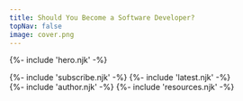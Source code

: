 ```yaml
---
title: Should You Become a Software Developer?
topNav: false
image: cover.png
---
```

{%- include 'hero.njk' -%}
<div class="grid grid-cols-1 md:grid-cols-2 gap-2">
    {%- include 'subscribe.njk' -%}
    {%- include 'latest.njk' -%}
</div>
{%- include 'author.njk' -%}
{%- include 'resources.njk' -%}
<div className="w-full h-12"></div>
</div>